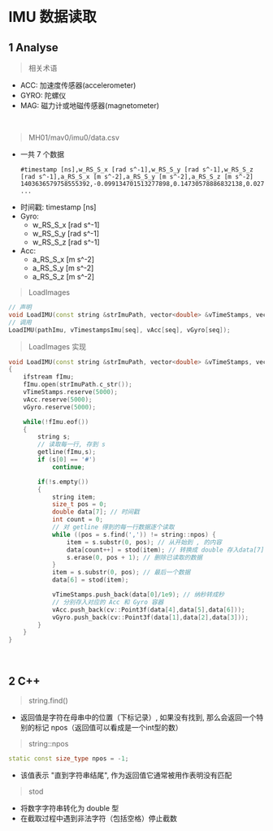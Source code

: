 &emsp;
# IMU 数据读取

## 1 Analyse
>相关术语
- ACC: 加速度传感器(accelerometer)
- GYRO: 陀螺仪
- MAG: 磁力计或地磁传感器(magnetometer)

&emsp;
>MH01/mav0/imu0/data.csv
- 一共 7 个数据
    ```
    #timestamp [ns],w_RS_S_x [rad s^-1],w_RS_S_y [rad s^-1],w_RS_S_z [rad s^-1],a_RS_S_x [m s^-2],a_RS_S_y [m s^-2],a_RS_S_z [m s^-2]
    1403636579758555392,-0.099134701513277898,0.14730578886832138,0.02722713633111154,8.1476917083333333,-0.37592158333333331,-2.4026292499999999
    ...
    ```
- 时间戳: timestamp [ns]
- Gyro: 
    - w_RS_S_x [rad s^-1]
    - w_RS_S_y [rad s^-1]
    - w_RS_S_z [rad s^-1]
- Acc: 
    - a_RS_S_x [m s^-2]
    - a_RS_S_y [m s^-2]
    - a_RS_S_z [m s^-2]

>LoadImages
```c++
// 声明
void LoadIMU(const string &strImuPath, vector<double> &vTimeStamps, vector<cv::Point3f> &vAcc, vector<cv::Point3f> &vGyro)
// 调用
LoadIMU(pathImu, vTimestampsImu[seq], vAcc[seq], vGyro[seq]);
```

>LoadImages 实现
```c++
void LoadIMU(const string &strImuPath, vector<double> &vTimeStamps, vector<cv::Point3f> &vAcc, vector<cv::Point3f> &vGyro)
{
    ifstream fImu;
    fImu.open(strImuPath.c_str());
    vTimeStamps.reserve(5000);
    vAcc.reserve(5000);
    vGyro.reserve(5000);

    while(!fImu.eof())
    {
        string s;
        // 读取每一行, 存到 s
        getline(fImu,s);
        if (s[0] == '#')
            continue;

        if(!s.empty())
        {
            string item;
            size_t pos = 0;
            double data[7]; // 时间戳 
            int count = 0;
            // 对 getline 得到的每一行数据逐个读取
            while ((pos = s.find(',')) != string::npos) {
                item = s.substr(0, pos); // 从开始到 , 的内容
                data[count++] = stod(item); // 转换成 double 存入data[7]
                s.erase(0, pos + 1); // 删除已读取的数据
            }
            item = s.substr(0, pos); // 最后一个数据
            data[6] = stod(item);

            vTimeStamps.push_back(data[0]/1e9); // 纳秒转成秒
            // 分别存入对应的 Acc 和 Gyro 容器
            vAcc.push_back(cv::Point3f(data[4],data[5],data[6]));
            vGyro.push_back(cv::Point3f(data[1],data[2],data[3]));
        }
    }
}
```

&emsp;
## 2 C++
>string.find()
- 返回值是字符在母串中的位置（下标记录）, 如果没有找到, 那么会返回一个特别的标记 npos（返回值可以看成是一个int型的数）

>string::npos
```c++
static const size_type npos = -1;
```
- 该值表示 "直到字符串结尾", 作为返回值它通常被用作表明没有匹配

>stod
- 将数字字符串转化为 double 型
- 在截取过程中遇到非法字符（包括空格）停止截数